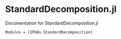 # StandardDecomposition.jl
Documentation for StandardDecomposition.jl

```@autodocs
Modules = [IPGBs.StandardDecomposition]
```
    
